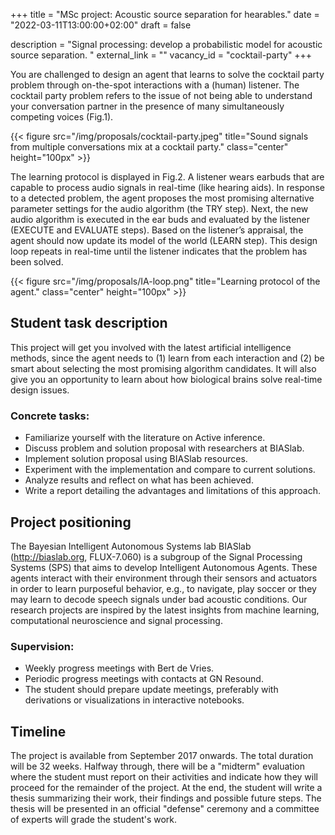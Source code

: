 +++
title = "MSc project: Acoustic source separation for hearables."
date = "2022-03-11T13:00:00+02:00"
draft = false

description = "Signal processing: develop a probabilistic model for acoustic source separation.  "
external_link = ""
vacancy_id = "cocktail-party"
+++

<!-- ## Problem description -->

You are challenged to design an agent that learns to solve
the cocktail party problem through on-the-spot interactions with a (human)
listener. The cocktail party problem refers to the
issue of not being able to understand your conversation partner in the presence
of many simultaneously competing voices (Fig.1).

{{< figure src="/img/proposals/cocktail-party.jpeg" title="Sound signals from multiple conversations mix at a cocktail party." class="center" height="100px" >}}

The learning protocol is displayed in Fig.2. A listener wears earbuds that are capable to process audio
signals in real-time (like hearing aids). In response to a detected problem, the
agent proposes the most promising alternative parameter settings for the audio
algorithm (the TRY step). Next, the new audio algorithm is executed in the ear
buds and evaluated by the listener (EXECUTE and EVALUATE steps). Based on the
listener’s appraisal, the agent should now update its model of the world (LEARN step). This design loop repeats in real-time until the listener indicates that the problem has been solved.

{{< figure src="/img/proposals/IA-loop.png" title="Learning protocol of the agent." class="center" height="100px" >}}



## Student task description
This project will get you involved with the latest artificial
intelligence methods, since the agent needs to (1) learn from each
interaction and (2) be smart about selecting the most promising
algorithm candidates. It will also give you an opportunity to learn
about how biological brains solve real-time design issues.

### Concrete tasks:
- Familiarize yourself with the literature on Active inference.
- Discuss problem and solution proposal with researchers at BIASlab.
- Implement solution proposal using BIASlab resources.
- Experiment with the implementation and compare to current solutions.
- Analyze results and reflect on what has been achieved.
- Write a report detailing the advantages and limitations of this approach.


## Project positioning
The Bayesian Intelligent Autonomous Systems lab BIASlab (http://biaslab.org, FLUX-7.060) is
a subgroup of the Signal Processing Systems (SPS) that aims to develop
Intelligent Autonomous Agents. These agents interact with their
environment through their sensors and actuators in order to learn
purposeful behavior, e.g., to navigate, play soccer or they may learn to
decode speech signals under bad acoustic conditions. Our research
projects are inspired by the latest insights from machine learning,
computational neuroscience and signal processing.

### Supervision:
- Weekly progress meetings with Bert de Vries.
- Periodic progress meetings with contacts at GN Resound.
- The student should prepare update meetings, preferably with derivations or visualizations in interactive notebooks.

## Timeline
The project is available from September 2017 onwards. The total duration will be 32 weeks. Halfway through, there will be a "midterm" evaluation where the student must report on their activities and indicate how they will proceed for the remainder of the project. At the end, the student will write a thesis summarizing their work, their findings and possible future steps. The thesis will be presented in an official "defense" ceremony and a committee of experts will grade the student's work.
